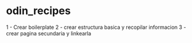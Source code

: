 # odin_recipes

1 - Crear boilerplate
2 - crear estructura basica y recopilar informacion
3 - crear pagina secundaria y linkearla
